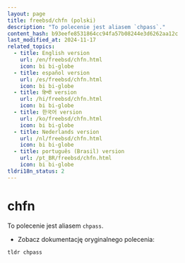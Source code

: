 ```yaml
---
layout: page
title: freebsd/chfn (polski)
description: "To polecenie jest aliasem `chpass`."
content_hash: b93eefe8531864cc94fa57b08244e3d6262aa12c
last_modified_at: 2024-11-17
related_topics:
  - title: English version
    url: /en/freebsd/chfn.html
    icon: bi bi-globe
  - title: español version
    url: /es/freebsd/chfn.html
    icon: bi bi-globe
  - title: हिन्दी version
    url: /hi/freebsd/chfn.html
    icon: bi bi-globe
  - title: 한국어 version
    url: /ko/freebsd/chfn.html
    icon: bi bi-globe
  - title: Nederlands version
    url: /nl/freebsd/chfn.html
    icon: bi bi-globe
  - title: português (Brasil) version
    url: /pt_BR/freebsd/chfn.html
    icon: bi bi-globe
tldri18n_status: 2
---
```

# chfn

To polecenie jest aliasem `chpass`.

- Zobacz dokumentację oryginalnego polecenia:

`tldr chpass`
